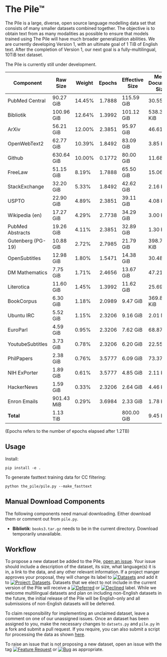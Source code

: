 # The Pile™

The Pile is a large, diverse, open source language modelling data set that consists of many smaller datasets combined together. The objective is to obtain text from as many modalities as possible to ensure that models trained using The Pile will have much broader generalization abilities. We are currently developing Version 1, with an ultimate goal of 1 TiB of English text. After the completion of Version 1, our next goal is a fully-multilingual, 10TiB text dataset.

The Pile is currently still under development.


|    Component    | Raw Size |Weight|Epochs|Effective Size|Mean Document Size|
|-----------------|----------|------|-----:|--------------|------------------|
|PubMed Central   |90.27 GiB |14.45%|1.7888|115.59 GiB    |30.55 KiB         |
|Bibliotik        |100.96 GiB|12.64%|1.3992|101.12 GiB    |538.36 KiB        |
|ArXiv            |56.21 GiB |12.00%|2.3851|95.97 GiB     |46.61 KiB         |
|OpenWebText2     |62.77 GiB |10.39%|1.8492|83.09 GiB     |3.85 KiB          |
|Github           |630.64 GiB|10.00%|0.1772|80.00 GiB     |11.68 KiB         |
|FreeLaw          |51.15 GiB |8.19% |1.7888|65.50 GiB     |15.06 KiB         |
|StackExchange    |32.20 GiB |5.33% |1.8492|42.62 GiB     |2.16 KiB          |
|USPTO            |22.90 GiB |4.89% |2.3851|39.11 GiB     |4.08 KiB          |
|Wikipedia (en)   |17.27 GiB |4.29% |2.7738|34.29 GiB     |3.00 KiB          |
|PubMed Abstracts |19.26 GiB |4.11% |2.3851|32.89 GiB     |1.30 KiB          |
|Gutenberg (PG-19)|10.88 GiB |2.72% |2.7985|21.79 GiB     |398.73 KiB        |
|OpenSubtitles    |12.98 GiB |1.80% |1.5471|14.38 GiB     |30.48 KiB         |
|DM Mathematics   |7.75 GiB  |1.71% |2.4656|13.67 GiB     |47.21 MiB         |
|Literotica       |11.60 GiB |1.45% |1.3992|11.62 GiB     |25.69 KiB         |
|BookCorpus       |6.30 GiB  |1.18% |2.0989|9.47 GiB      |369.87 KiB        |
|Ubuntu IRC       |5.52 GiB  |1.15% |2.3206|9.16 GiB      |2.01 MiB          |
|EuroParl         |4.59 GiB  |0.95% |2.3206|7.62 GiB      |68.87 KiB         |
|YoutubeSubtitles |3.73 GiB  |0.78% |2.3206|6.20 GiB      |22.55 KiB         |
|PhilPapers       |2.38 GiB  |0.76% |3.5777|6.09 GiB      |73.37 KiB         |
|NIH ExPorter     |1.89 GiB  |0.61% |3.5777|4.85 GiB      |2.11 KiB          |
|HackerNews       |1.59 GiB  |0.33% |2.3206|2.64 GiB      |4.46 KiB          |
|Enron Emails     |901.43 MiB|0.29% |3.6984|2.33 GiB      |1.78 KiB          |
|**Total**        |1.13 TiB  |      |      |800.00 GiB    |9.45 KiB          |




(Epochs refers to the number of epochs elapsed after 1.2TB)


## Usage


Install:

```
pip install -e .
```

To generate fasttext training data for CC filtering:
```
python the_pile/pile.py --make_fasttext
```

## Manual Download Components

The following components need manual downloading. Either download them or comment out from `pile.py`. 

 - **Bibliotik**: `books3.tar.gz` needs to be in the current directory. Download temporarily unavailable.

## Workflow

To propose a new dataset be added to the Pile, [open an issue](https://github.com/EleutherAI/The-Pile/issues/new). Your issue should include a description of the dataset, its size, what language(s) it is in, a link to the data, and any other relevant information. If a project manger approves your proposal, they will change its label to [![Datasets](https://img.shields.io/github/labels/EleutherAI/The-Pile/Dataset)](https://github.com/EleutherAI/The-Pile/labels/Dataset) and add it to [![Project: Datasets](https://img.shields.io/badge/Project-Datasets-lightgrey)](https://github.com/EleutherAI/The-Pile/projects/2). Datasets that we elect to not include in the current version of the Pile will receive a [![Deferred](https://img.shields.io/github/labels/EleutherAI/The-Pile/Deferred%20to%20v2)](https://github.com/EleutherAI/The-Pile/labels/Deferred%20to%20v2) or [![Declined](https://img.shields.io/github/labels/EleutherAI/The-Pile/Declined)](https://github.com/EleutherAI/The-Pile/labels/Declined) label. While we welcome multilingual  datasets and plan on including non-English datasets in the future, the initial release of the Pile will be English-only and all submissions of non-English datasets will be deferred.

To claim responsibility for implementing an unclaimed dataset, leave a comment on one of our unassigned issues. Once an dataset has been assigned to you, make the necessary changes to `datsets.py` and `pile.py` in a fork and submit a pull request. If you require, you can also submit a script for processing the data as shown [here](https://github.com/EleutherAI/pile_enron_emails).

To raise an issue that is not proposing a new dataset, open an issue with the tag [![Feature Request](https://img.shields.io/github/labels/EleutherAI/The-Pile/Feature%20Request)](https://github.com/EleutherAI/The-Pile/labels/Feature%20Request) or [![Bug](https://img.shields.io/github/labels/EleutherAI/The-Pile/Bug)](https://github.com/EleutherAI/The-Pile/labels/Bug) as appropriate.

